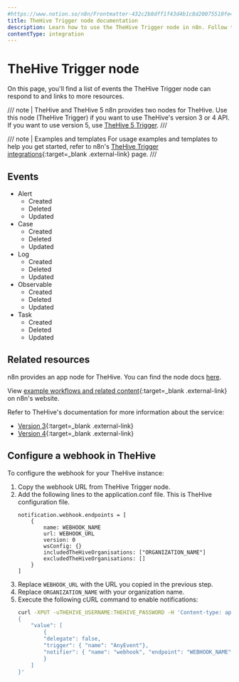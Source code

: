 ```yaml
---
#https://www.notion.so/n8n/Frontmatter-432c2b8dff1f43d4b1c8d20075510fe4
title: TheHive Trigger node documentation
description: Learn how to use the TheHive Trigger node in n8n. Follow technical documentation to integrate TheHive Trigger node into your workflows.
contentType: integration
---
```


# TheHive Trigger node

On this page, you'll find a list of events the TheHive Trigger node can respond to and links to more resources.

/// note | TheHive and TheHive 5
n8n provides two nodes for TheHive. Use this node (TheHive Trigger) if you want to use TheHive's version 3 or 4 API. If you want to use version 5, use [TheHive 5 Trigger](/integrations/builtin/trigger-nodes/n8n-nodes-base.thehive5trigger/).
///

///  note  | Examples and templates
For usage examples and templates to help you get started, refer to n8n's [TheHive Trigger integrations](https://n8n.io/integrations/thehive-trigger/){:target=_blank .external-link} page.
///

## Events

* Alert 
	* Created
	* Deleted
	* Updated
* Case
	* Created
	* Deleted
	* Updated
* Log
	* Created
	* Deleted
	* Updated
* Observable
	* Created
	* Deleted
	* Updated
* Task
	* Created
	* Deleted
	* Updated

## Related resources

n8n provides an app node for TheHive. You can find the node docs [here](/integrations/builtin/app-nodes/n8n-nodes-base.thehive/).

View [example workflows and related content](https://n8n.io/integrations/thehive-trigger/){:target=_blank .external-link} on n8n's website.

Refer to TheHive's documentation for more information about the service:

* [Version 3](http://docs.thehive-project.org/thehive/legacy/thehive3/api/){:target=_blank .external-link}
* [Version 4](http://docs.thehive-project.org/cortex/api/api-guide/){:target=_blank .external-link}


## Configure a webhook in TheHive

To configure the webhook for your TheHive instance:

1. Copy the webhook URL from TheHive Trigger node.
2. Add the following lines to the application.conf file. This is TheHive configuration file.
	```
	notification.webhook.endpoints = [
		{
			name: WEBHOOK_NAME
			url: WEBHOOK_URL
			version: 0
			wsConfig: {}
			includedTheHiveOrganisations: ["ORGANIZATION_NAME"]
			excludedTheHiveOrganisations: []
		}
	]
	```
3. Replace `WEBHOOK_URL` with the URL you copied in the previous step.
4. Replace `ORGANIZATION_NAME` with your organization name.
5. Execute the following cURL command to enable notifications:
	```sh
	curl -XPUT -uTHEHIVE_USERNAME:THEHIVE_PASSWORD -H 'Content-type: application/json' THEHIVE_URL/api/config/organisation/notification -d '
	{
		"value": [
			{
			"delegate": false,
			"trigger": { "name": "AnyEvent"},
			"notifier": { "name": "webhook", "endpoint": "WEBHOOK_NAME" }
			}
		]
	}'
	```
